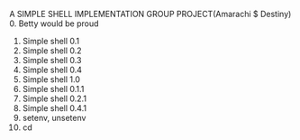 A SIMPLE SHELL IMPLEMENTATION GROUP PROJECT(Amarachi $ Destiny)
0. Betty would be proud 
1. Simple shell 0.1 
2. Simple shell 0.2 
3. Simple shell 0.3 
4. Simple shell 0.4
5. Simple shell 1.0 
6. Simple shell 0.1.1 
7. Simple shell 0.2.1 
8. Simple shell 0.4.1 
9. setenv, unsetenv 
10. cd 

